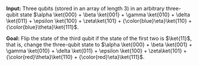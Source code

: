 **Input:** Three qubits (stored in an array of length 3) in an arbitrary three-qubit state 
$\alpha \ket{000} + \beta \ket{001} + \gamma \ket{010} + \delta \ket{011} + \epsilon \ket{100} + \zeta\ket{101} + {\color{blue}\eta}\ket{110} + {\color{blue}\theta}\ket{111}$.

**Goal:** Flip the state of the third qubit if the state of the first two is $\ket{11}$, that is, change the three-qubit state to $\alpha \ket{000} + \beta \ket{001} + \gamma \ket{010} + \delta \ket{011} + \epsilon \ket{100} + \zeta\ket{101} + {\color{red}\theta}\ket{110} + {\color{red}\eta}\ket{111}$.
